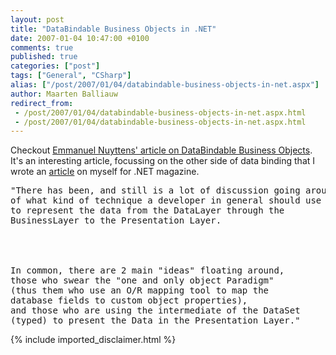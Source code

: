 ```yaml
---
layout: post
title: "DataBindable Business Objects in .NET"
date: 2007-01-04 10:47:00 +0100
comments: true
published: true
categories: ["post"]
tags: ["General", "CSharp"]
alias: ["/post/2007/01/04/databindable-business-objects-in-net.aspx"]
author: Maarten Balliauw
redirect_from:
 - /post/2007/01/04/databindable-business-objects-in-net.aspx.html
 - /post/2007/01/04/databindable-business-objects-in-net.aspx.html
---
```

<p>Checkout <a href="http://www.codeproject.com/cs/database/CustomBindableObject.asp" mce_href="http://www.codeproject.com/cs/database/CustomBindableObject.asp">Emmanuel Nuyttens' article on DataBindable Business Objects</a>. It's an interesting article, focussing on the other side of data binding that I wrote an <a href="http://www.balliauw.be/maarten/blog/26,article-in-net-magazine.htm" mce_href="http://www.balliauw.be/maarten/blog/26,article-in-net-magazine.htm">article</a> on myself for .NET magazine.</p><pre>"There has been, and still is a lot of discussion going around<br>of what kind of technique a developer in general should use<br>to represent the data from the DataLayer through the<br>BusinessLayer to the Presentation Layer.<br><br><br><br><br>In common, there are 2 main "ideas" floating around,<br>those who swear the "one and only object Paradigm"<br>(thus them who use an O/R mapping tool to map the<br>database fields to custom object properties),<br>and those who are using the intermediate of the DataSet<br>(typed) to present the Data in the Presentation Layer."</pre>
{% include imported_disclaimer.html %}
